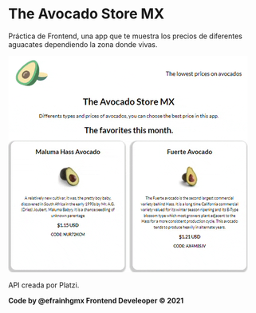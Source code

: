 # The Avocado Store MX
Práctica de Frontend, una app que te muestra los precios de diferentes aguacates dependiendo la zona donde vivas.


![The Avocado Store](./assets/README.gif "The Avocado Store MX")


API creada por Platzi.

**Code by @efrainhgmx Frontend Develeoper &COPY; 2021**